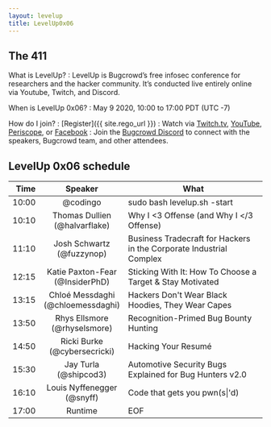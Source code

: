 ```yaml
---
layout: levelup
title: LevelUp0x06
---
```


## The 411

What is LevelUp?
:  LevelUp is Bugcrowd’s free infosec conference for researchers and the hacker community. It’s conducted live entirely online via Youtube, Twitch, and Discord.

When is LevelUp 0x06?
:  May 9 2020, 10:00 to 17:00 PDT (UTC -7)

How do I join?
: [Register]({{ site.rego_url }})
:  Watch via [Twitch.tv](https://m.levelup.sh/2YIAg0XT), [YouTube](https://bgcd.co/LevelUp-Youtube), [Periscope](https://m.levelup.sh/2WtT3KU), or [Facebook](https://www.facebook.com/240780406125260/videos/1179752712359480)
:  Join the [Bugcrowd Discord](https://bgcd.co/3c4WXR4) to connect with the speakers, Bugcrowd team, and other attendees.


## LevelUp 0x06 schedule

| Time  |      Speaker                           | What                                     |
|------:|:--------------------------------------:|------------------------------------------|
| 10:00 | @codingo                               | sudo bash levelup.sh -start                     |
| 10:10 | Thomas Dullien<br/> (@halvarflake)     | Why I <3 Offense (and Why I </3 Offense) |
| 11:10 | Josh Schwartz<br/> (@fuzzynop)         | Business Tradecraft for Hackers in the Corporate Industrial Complex |
| 12:15 | Katie Paxton-Fear<br/> (@InsiderPhD)   | Sticking With It: How To Choose a Target & Stay Motivated |
| 13:15 | Chloé Messdaghi<br/> (@chloemessdaghi)      | Hackers Don't Wear Black Hoodies, They Wear Capes    |
| 13:50 | Rhys Ellsmore<br/> (@rhyselsmore)      | Recognition-Primed Bug Bounty Hunting    |
| 14:50 | Ricki Burke<br/> (@cybersecricki)      | Hacking Your Resumé    |
| 15:30 | Jay Turla<br/> (@shipcod3)      | Automotive Security Bugs Explained for Bug Hunters v2.0    |
| 16:10 | Louis Nyffenegger<br/> (@snyff)      | Code that gets you pwn(s\|'d)    |
| 17:00 | Runtime      | EOF    |

